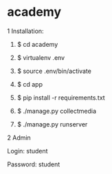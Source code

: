 # academy

1 Installation:

1) $ cd academy

2) $ virtualenv .env

3) $ source .env/bin/activate

4) $ cd app

5) $ pip install -r requirements.txt

6) $ ./manage.py collectmedia

7) $ ./manage.py runserver

2 Admin
 
Login: student

Password: student
